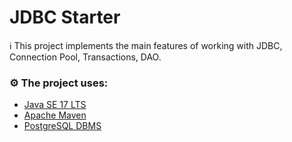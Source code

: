 # JDBC Starter

ℹ️ This project implements the main features of working with JDBC, Connection Pool, Transactions, DAO.

### ⚙️ The project uses:

- [Java SE 17 LTS](https://www.oracle.com/java/technologies/downloads/archive/)
- [Apache Maven](https://maven.apache.org/)
- [PostgreSQL DBMS](https://www.postgresql.org/)